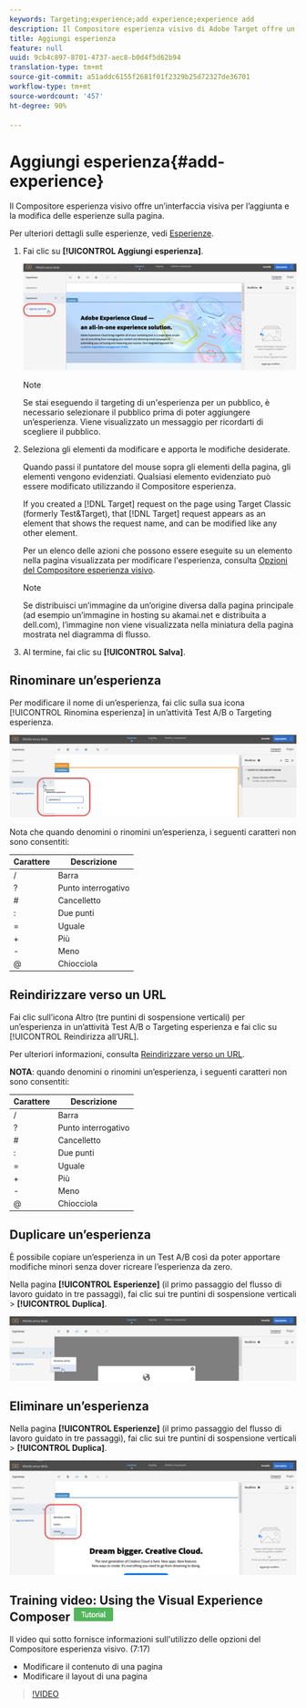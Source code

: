 ```yaml
---
keywords: Targeting;experience;add experience;experience add
description: Il Compositore esperienza visivo di Adobe Target offre un’interfaccia visiva per la modifica delle esperienze sulla pagina.
title: Aggiungi esperienza
feature: null
uuid: 9cb4c897-8701-4737-aec8-b0d4f5d62b94
translation-type: tm+mt
source-git-commit: a51addc6155f2681f01f2329b25d72327de36701
workflow-type: tm+mt
source-wordcount: '457'
ht-degree: 90%

---
```



# Aggiungi esperienza{#add-experience}

Il Compositore esperienza visivo offre un’interfaccia visiva per l’aggiunta e la modifica delle esperienze sulla pagina.

Per ulteriori dettagli sulle esperienze, vedi [Esperienze](../../../c-experiences/experiences.md#concept_A2E10F6AFB3D4AEAB6951EE14688848D).

1. Fai clic su **[!UICONTROL Aggiungi esperienza]**.

   ![Opzione Aggiungi esperienza](/help/c-activities/t-test-ab/t-test-create-ab/assets/add-experience.png)

   >[!NOTE]
   >
   >Se stai eseguendo il targeting di un&#39;esperienza per un pubblico, è necessario selezionare il pubblico prima di poter aggiungere un’esperienza. Viene visualizzato un messaggio per ricordarti di scegliere il pubblico.

1. Seleziona gli elementi da modificare e apporta le modifiche desiderate.

   Quando passi il puntatore del mouse sopra gli elementi della pagina, gli elementi vengono evidenziati. Qualsiasi elemento evidenziato può essere modificato utilizzando il Compositore esperienza.

   If you created a [!DNL Target] request on the page using Target Classic (formerly Test&amp;Target), that [!DNL Target] request appears as an element that shows the request name, and can be modified like any other element.

   Per un elenco delle azioni che possono essere eseguite su un elemento nella pagina visualizzata per modificare l&#39;esperienza, consulta [Opzioni del Compositore esperienza visivo](/help/c-experiences/c-visual-experience-composer/viztarget-options.md).


   >[!NOTE]
   >
   >Se distribuisci un’immagine da un’origine diversa dalla pagina principale (ad esempio un’immagine in hosting su akamai.net e distribuita a dell.com), l’immagine non viene visualizzata nella miniatura della pagina mostrata nel diagramma di flusso.

1. Al termine, fai clic su **[!UICONTROL Salva]**.

## Rinominare un’esperienza

Per modificare il nome di un’esperienza, fai clic sulla sua icona [!UICONTROL Rinomina esperienza] in un’attività Test A/B o Targeting esperienza.

![Rinomina esperienza](/help/c-activities/t-test-ab/t-test-create-ab/assets/rename-experience.png)

Nota che quando denomini o rinomini un’esperienza, i seguenti caratteri non sono consentiti:

| Carattere | Descrizione |
|--- |--- |
| / | Barra |
| ? | Punto interrogativo |
| # | Cancelletto |
| : | Due punti |
| = | Uguale |
| + | Più |
| - | Meno |
| @ | Chiocciola |

## Reindirizzare verso un URL

Fai clic sull’icona Altro (tre puntini di sospensione verticali) per un’esperienza in un’attività Test A/B o Targeting esperienza e fai clic su [!UICONTROL Reindirizza all’URL].

Per ulteriori informazioni, consulta [Reindirizzare verso un URL](/help/c-experiences/c-visual-experience-composer/redirect-offer.md).

**NOTA**: quando denomini o rinomini un’esperienza, i seguenti caratteri non sono consentiti:

| Carattere | Descrizione |
|--- |--- |
| / | Barra |
| ? | Punto interrogativo |
| # | Cancelletto |
| : | Due punti |
| = | Uguale |
| + | Più |
| - | Meno |
| @ | Chiocciola |

## Duplicare un’esperienza

È possibile copiare un’esperienza in un Test A/B così da poter apportare modifiche minori senza dover ricreare l’esperienza da zero.

Nella pagina **[!UICONTROL Esperienze]** (il primo passaggio del flusso di lavoro guidato in tre passaggi), fai clic sui tre puntini di sospensione verticali > **[!UICONTROL Duplica]**.

![Opzione Duplica esperienza](/help/c-activities/t-test-ab/t-test-create-ab/assets/duplicate-experience.png)

## Eliminare un’esperienza

Nella pagina **[!UICONTROL Esperienze]** (il primo passaggio del flusso di lavoro guidato in tre passaggi), fai clic sui tre puntini di sospensione verticali > **[!UICONTROL Duplica]**.

![Opzione Elimina esperienza](/help/c-activities/t-test-ab/t-test-create-ab/assets/delete-experience.png)

## Training video: Using the Visual Experience Composer ![Tutorial badge](/help/assets/tutorial.png)

Il video qui sotto fornisce informazioni sull&#39;utilizzo delle opzioni del Compositore esperienza visivo. (7:17)

* Modificare il contenuto di una pagina
* Modificare il layout di una pagina

>[!VIDEO](https://video.tv.adobe.com/v/17399)
